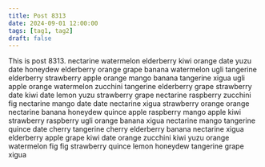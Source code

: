 ```yaml
---
title: Post 8313
date: 2024-09-01 12:00:00
tags: [tag1, tag2]
draft: false
---
```

This is post 8313.
nectarine
watermelon
elderberry
kiwi
orange
date
yuzu
date
honeydew
elderberry
orange
grape
banana
watermelon
ugli
tangerine
elderberry
strawberry
apple
orange
mango
banana
tangerine
xigua
ugli
apple
orange
watermelon
zucchini
tangerine
elderberry
grape
strawberry
date
kiwi
date
lemon
yuzu
strawberry
grape
nectarine
raspberry
zucchini
fig
nectarine
mango
date
date
nectarine
xigua
strawberry
orange
orange
nectarine
banana
honeydew
quince
apple
raspberry
mango
apple
kiwi
strawberry
raspberry
ugli
orange
banana
xigua
nectarine
mango
tangerine
quince
date
cherry
tangerine
cherry
elderberry
banana
nectarine
xigua
elderberry
apple
grape
kiwi
date
orange
zucchini
kiwi
yuzu
orange
watermelon
fig
fig
strawberry
quince
lemon
honeydew
tangerine
grape
xigua
